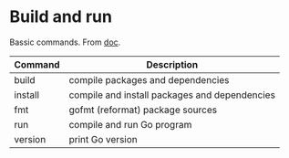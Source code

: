 # Build and run


Bassic commands. From [doc](https://golang.org/cmd/go/).


Command   | Description
---       | ---
build     | compile packages and dependencies
install   | compile and install packages and dependencies
fmt       | gofmt (reformat) package sources
run       | compile and run Go program
version   | print Go version
